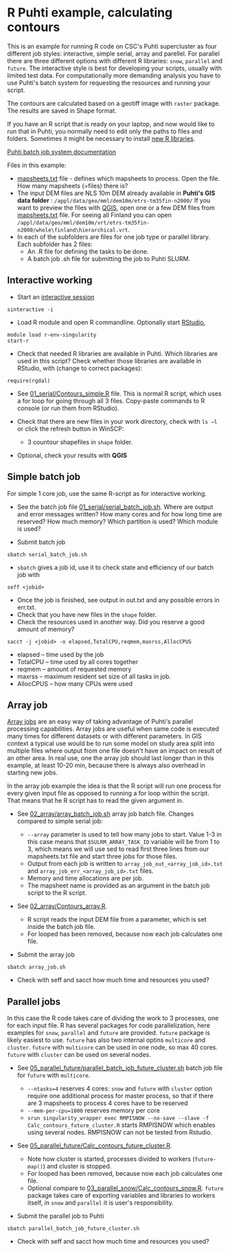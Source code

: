 # R Puhti example, calculating contours
This is an example for running R code on CSC's Puhti supercluster as four different job styles: interactive, simple serial, array and parellel. For parallel there are three different options with different R libraries: `snow`, `parallel` and `future`. The interactive style is best for developing your scripts, usually with limited test data. For computationally more demanding analysis you have to use Puhti's batch system for requesting the resources and running your script. 

The contours are calculated based on a geotiff image with `raster` package. The results are saved in Shape format. 

If you have an R script that is ready on your laptop, and now would like to run that in Puhti, you normally need to edit only the paths to files and folders. Sometimes it might be necessary to install [new R libraries](https://docs.csc.fi/apps/r-env-singularity/#r-package-installations).

[Puhti batch job system documentation](https://docs.csc.fi/computing/running/creating-job-scripts/)

Files in this example:
* [mapsheets.txt](mapsheets.txt) file - defines which mapsheets to process. Open the file. How many mapsheets (=files) there is?
* The input DEM files are NLS 10m DEM already available in **Puhti&#39;s GIS data folder** : `/appl/data/geo/mml/dem10m/etrs-tm35fin-n2000/` If you want to preview the files with [QGIS](https://docs.csc.fi/apps/qgis/), open one or a few DEM files from [mapsheets.txt](mapsheets.txt) file. For seeing all Finland you can open `/appl/data/geo/mml/dem10m/vrt/etrs-tm35fin-n2000/whole\finland\hierarchical.vrt`.
* In each of the subfolders are files for one job type or parallel library. Each subfolder has 2 files:
    * An .R file for defining the tasks to be done.
    * A batch job .sh file for submitting the job to Puhti SLURM.

## Interactive working 

* Start an [interactive session](https://docs.csc.fi/computing/running/interactive-usage/)
```
sinteractive -i
```
* Load R module and open R commandline. Optionally start [RStudio](https://docs.csc.fi/apps/r-env-singularity/#interactive-use-on-a-compute-node), 

```
module load r-env-singularity
start-r
```
* Check that needed R libraries are available in Puhti. Which libraries are used in this script? Check whether those libraries are available in RStudio, with (change to correct packages): 
```
require(rgdal)
```
* See [01_serial/Contours_simple.R](01_serial/Contours_simple.R) file. This is normal R script, which uses a for loop for going through all 3 files. Copy-paste commands to R console (or run them from RStudio). 

* Check that there are new files in your work directory, check with `ls –l` or click the refresh button in WinSCP:
  - 3 countour shapefiles in `shape` folder.
* Optional, check your results with **QGIS**

## Simple batch job
For simple 1 core job, use the same R-script as for interactive working.

* See the batch job file [01_serial/serial_batch_job.sh](01_serial/serial_batch_job.sh). Where are output and error messages written? How many cores and for how long time are reserved? How much memory? Which partition is used? Which module is used?

* Submit batch job 
```
sbatch serial_batch_job.sh
``` 

* `sbatch` gives a job id, use it to check state and efficiency of our batch job with 
```
seff <jobid>
```

* Once the job is finished, see output in out.txt and any possible errors in err.txt. 
* Check that you have new files in the `shape` folder.
* Check the resources used in another way. Did you reserve a good amount of memory? 
```
sacct -j <jobid> -o elapsed,TotalCPU,reqmem,maxrss,AllocCPUS
```

- elapsed – time used by the job
- TotalCPU – time used by all cores together
- reqmem – amount of requested memory
- maxrss – maximum resident set size of all tasks in job.
- AllocCPUS – how many CPUs were used

## Array job
[Array jobs](https://docs.csc.fi/computing/running/array-jobs/) are an easy way of taking advantage of Puhti's parallel processing capabilities. Array jobs are useful when same code is executed many times for different datasets or with different parameters. In GIS context a typical use would be to run some model on study area split into multiple files where output from one file doesn't have an impact on result of an other area. In real use, one the array job should last longer than in this example, at least 10-20 min, because there is always also overhead in starting new jobs.

In the array job example the idea is that the R script will run one process for every given input file as opposed to running a for loop within the script. That means that he R script has to read the given argument in. 

* See [02_array/array_batch_job.sh](02_array/array_batch_job.sh) array job batch file. Changes compared to simple serial job:
    * `--array` parameter is used to tell how many jobs to start. Value 1-3 in this case means that `$SULRM_ARRAY_TASK_ID` variable will be from 1 to 3, which means we will use sed to read first three lines from our mapsheets.txt file and start three jobs for those files. 
	* Output from each job is written to `array_job_out_<array_job_id>.txt` and `array_job_err_<array_job_id>.txt` files. 
	* Memory and time allocations are per job.
	* The mapsheet name is provided as an argument in the batch job script to the R script. 
	
* See [02_array/Contours_array.R](02_array/Contours_array.R). 
    * R script reads the input DEM file from a parameter, which is set inside the batch job file. 
	* For looped has been removed, because now each job calculates one file.
	
* Submit the array job
```
sbatch array_job.sh
```
* Check with seff and sacct how much time and resources you used?

## Parallel jobs 
In this case the R code takes care of dividing the work to 3 processes, one for each input file.  R has several packages for code parallelization, here examples for `snow`, `parallel` and `future` are provided. `future` package is likely easiest to use. `future` has also two internal optins `multicore` and `cluster`. `future` with `multicore` can be used in one node, so max 40 cores. `future` with `cluster` can be used on several nodes. 

* See [05_parallel_future/parallel_batch_job_future_cluster.sh](05_parallel_future/parallel_batch_job_future_cluster.sh) batch job file for `future` with `multicore`.
	* `--ntasks=4` reserves 4 cores: `snow` and `future` with `cluster` option require one additional process for master process, so that if there are 3 mapsheets to process 4 cores have to be reserved
	* `--mem-per-cpu=1000` reserves memory per core
	* `srun singularity_wrapper exec RMPISNOW --no-save --slave -f Calc_contours_future_cluster.R` starts RMPISNOW which enables using several nodes. RMPISNOW can not be tested from Rstudio.
* See [05_parallel_future/Calc_contours_future_cluster.R](05_parallel_future/Calc_contours_future_cluster.R). 
	* Note how cluster is started, processes divided to workers (`future-map()`) and cluster is stopped.
	* For looped has been removed, because now each job calculates one file.
	* Optional compare to [03_parallel_snow/Calc_contours_snow.R](03_parallel_snow/Calc_contours_snow.R). `future` package takes care of exporting variables and libraries to workers itself, in `snow` and `parallel` it is user's responsibility.

* Submit the parallel job to Puhti
```
sbatch parallel_batch_job_future_cluster.sh
```
* Check with seff and sacct how much time and resources you used?